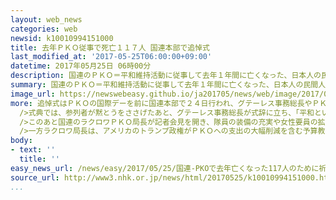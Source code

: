 ```yaml
---
layout: web_news
categories: web
newsid: k10010994151000
title: 去年ＰＫＯ従事で死亡１１７人 国連本部で追悼式
last_modified_at: '2017-05-25T06:00:00+09:00'
datetime: 2017年05月25日 06時00分
description: 国連のＰＫＯ＝平和維持活動に従事して去年１年間に亡くなった、日本人の民間人女性１人を含む１１７人の追悼式がニューヨークの国連本部で開かれ、グテーレス事務総長は「平和という国連の使命は現場に命を懸ける彼らの勇気なしになしえない」と述べて、その死を悼みました。
summary: 国連のＰＫＯ＝平和維持活動に従事して去年１年間に亡くなった、日本人の民間人女性１人を含む１１７人の追悼式がニューヨークの国連本部で開かれ、グテーレス事務総長は「平和という国連の使命は現場に命を懸ける彼らの勇気なしになしえない」と述べて、その死を悼みました。
image_url: https://newswebeasy.github.io/ja201705/news/web/image/2017/05/25/k10010994151000.jpg
more: 追悼式はＰＫＯの国際デーを前に国連本部で２４日行われ、グテーレス事務総長やＰＫＯ要員の代表、それに各国の国連大使ら２００人が参列しました。<br />ＰＫＯに従事して去年１年間に命を落とした兵士、警察官、民間人は、日本人の民間人女性１人を含む１１７人です。<br
  />式典では、参列者が黙とうをささげたあと、グテーレス事務総長が式辞に立ち、「平和という国連の使命は現場に命を懸ける彼らの勇気なしになしえない」と述べて、その死を悼みました。<br
  />このあと国連のラクロワＰＫＯ局長が記者会見を開き、隊員の装備の充実や女性要員の拡大、周辺国の地域機構との連携など、ＰＫＯをより機能させるための改革を進めていることを明らかにしました。<br
  />一方ラクロワ局長は、アメリカのトランプ政権がＰＫＯへの支出の大幅削減を含む予算教書を議会に提出したことについては、「実際に削減するにはアメリカはこの先複雑で長いプロセスを経なければならないだろう」と述べるにとどめ、推移を見守る姿勢を示しました。
body:
- text: ''
  title: ''
easy_news_url: /news/easy/2017/05/25/国連-PKOで去年亡くなった117人のために祈る式/
source_url: http://www3.nhk.or.jp/news/html/20170525/k10010994151000.html?utm_int=nsearch_contents_search-items_001
...
```


